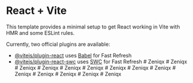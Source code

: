 # React + Vite

This template provides a minimal setup to get React working in Vite with HMR and some ESLint rules.

Currently, two official plugins are available:

- [@vitejs/plugin-react](https://github.com/vitejs/vite-plugin-react/blob/main/packages/plugin-react/README.md) uses [Babel](https://babeljs.io/) for Fast Refresh
- [@vitejs/plugin-react-swc](https://github.com/vitejs/vite-plugin-react-swc) uses [SWC](https://swc.rs/) for Fast Refresh
#   Z e n i q x  
 #   Z e n i q x  
 #   Z e n i q x  
 #   Z e n i q x  
 #   Z e n i q x  
 #   Z e n i q x  
 #   Z e n i q x  
 #   Z e n i q x  
 #   Z e n i q x  
 #   Z e n i q x  
 #   Z e n i q x  
 #   Z e n i q x  
 #   Z e n i q x  
 #   Z e n i q x  
 